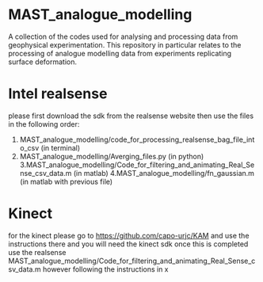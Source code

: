 # MAST_analogue_modelling
A collection of the codes used for analysing and processing data from geophysical experimentation. This repository in particular relates to the processing of analogue modelling data from experiments replicating surface deformation. 
# Intel realsense
please first download the sdk from the realsense website
then use the files in the following order:
1. MAST_analogue_modelling/code_for_processing_realsense_bag_file_into_csv (in terminal)
2. MAST_analogue_modelling/Averging_files.py (in python)
3.MAST_analogue_modelling/Code_for_filtering_and_animating_Real_Sense_csv_data.m (in matlab)
4.MAST_analogue_modelling/fn_gaussian.m (in matlab with previous file)
# Kinect
for the kinect please go to https://github.com/capo-urjc/KAM and use the instructions there and you will need the kinect sdk
once this is completed use the realsense MAST_analogue_modelling/Code_for_filtering_and_animating_Real_Sense_csv_data.m however following the instructions in x
